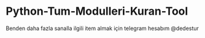 # Python-Tum-Modulleri-Kuran-Tool
Benden daha fazla sanalla ilgili item almak için telegram hesabım @dedestur
